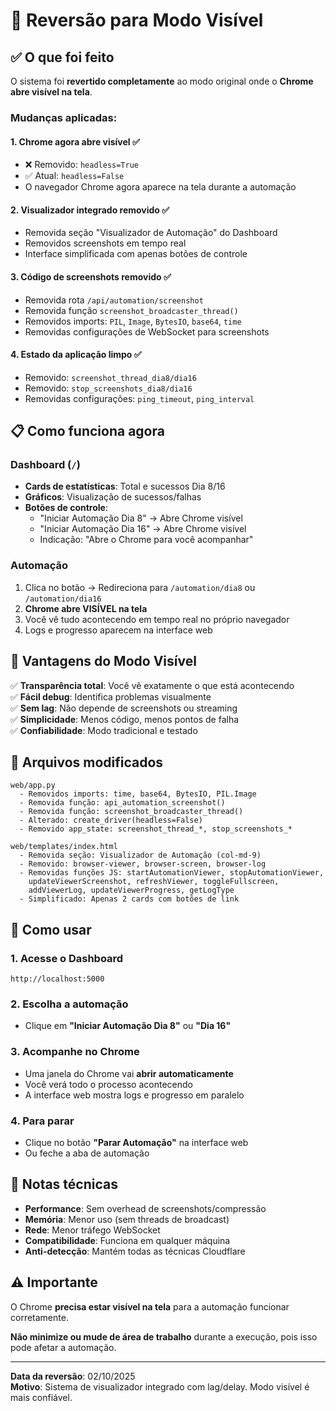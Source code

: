 # 🔄 Reversão para Modo Visível

## ✅ O que foi feito

O sistema foi **revertido completamente** ao modo original onde o **Chrome abre visível na tela**.

### Mudanças aplicadas:

#### 1. **Chrome agora abre visível** ✅
- ❌ Removido: `headless=True` 
- ✅ Atual: `headless=False`
- O navegador Chrome agora aparece na tela durante a automação

#### 2. **Visualizador integrado removido** ✅
- Removida seção "Visualizador de Automação" do Dashboard
- Removidos screenshots em tempo real
- Interface simplificada com apenas botões de controle

#### 3. **Código de screenshots removido** ✅
- Removida rota `/api/automation/screenshot`
- Removida função `screenshot_broadcaster_thread()`
- Removidos imports: `PIL`, `Image`, `BytesIO`, `base64`, `time`
- Removidas configurações de WebSocket para screenshots

#### 4. **Estado da aplicação limpo** ✅
- Removido: `screenshot_thread_dia8/dia16`
- Removido: `stop_screenshots_dia8/dia16`
- Removidas configurações: `ping_timeout`, `ping_interval`

## 📋 Como funciona agora

### Dashboard (`/`)
- **Cards de estatísticas**: Total e sucessos Dia 8/16
- **Gráficos**: Visualização de sucessos/falhas
- **Botões de controle**:
  - "Iniciar Automação Dia 8" → Abre Chrome visível
  - "Iniciar Automação Dia 16" → Abre Chrome visível
  - Indicação: "Abre o Chrome para você acompanhar"

### Automação
1. Clica no botão → Redireciona para `/automation/dia8` ou `/automation/dia16`
2. **Chrome abre VISÍVEL na tela**
3. Você vê tudo acontecendo em tempo real no próprio navegador
4. Logs e progresso aparecem na interface web

## 🎯 Vantagens do Modo Visível

✅ **Transparência total**: Você vê exatamente o que está acontecendo  
✅ **Fácil debug**: Identifica problemas visualmente  
✅ **Sem lag**: Não depende de screenshots ou streaming  
✅ **Simplicidade**: Menos código, menos pontos de falha  
✅ **Confiabilidade**: Modo tradicional e testado  

## 📁 Arquivos modificados

```
web/app.py
  - Removidos imports: time, base64, BytesIO, PIL.Image
  - Removida função: api_automation_screenshot()
  - Removida função: screenshot_broadcaster_thread()
  - Alterado: create_driver(headless=False)
  - Removido app_state: screenshot_thread_*, stop_screenshots_*

web/templates/index.html
  - Removida seção: Visualizador de Automação (col-md-9)
  - Removido: browser-viewer, browser-screen, browser-log
  - Removidas funções JS: startAutomationViewer, stopAutomationViewer,
    updateViewerScreenshot, refreshViewer, toggleFullscreen,
    addViewerLog, updateViewerProgress, getLogType
  - Simplificado: Apenas 2 cards com botões de link
```

## 🚀 Como usar

### 1. Acesse o Dashboard
```
http://localhost:5000
```

### 2. Escolha a automação
- Clique em **"Iniciar Automação Dia 8"** ou **"Dia 16"**

### 3. Acompanhe no Chrome
- Uma janela do Chrome vai **abrir automaticamente**
- Você verá todo o processo acontecendo
- A interface web mostra logs e progresso em paralelo

### 4. Para parar
- Clique no botão **"Parar Automação"** na interface web
- Ou feche a aba de automação

## 📝 Notas técnicas

- **Performance**: Sem overhead de screenshots/compressão
- **Memória**: Menor uso (sem threads de broadcast)
- **Rede**: Menor tráfego WebSocket
- **Compatibilidade**: Funciona em qualquer máquina
- **Anti-detecção**: Mantém todas as técnicas Cloudflare

## ⚠️ Importante

O Chrome **precisa estar visível na tela** para a automação funcionar corretamente. 

**Não minimize ou mude de área de trabalho** durante a execução, pois isso pode afetar a automação.

---

**Data da reversão**: 02/10/2025  
**Motivo**: Sistema de visualizador integrado com lag/delay. Modo visível é mais confiável.
